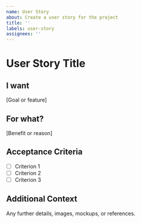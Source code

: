 ```yaml
---
name: User Story
about: Create a user story for the project
title: ''
labels: user-story
assignees: ''
---
```


# User Story Title

## I want
[Goal or feature]

## For what?
[Benefit or reason]

## Acceptance Criteria
- [ ] Criterion 1
- [ ] Criterion 2
- [ ] Criterion 3

## Additional Context
Any further details, images, mockups, or references.
